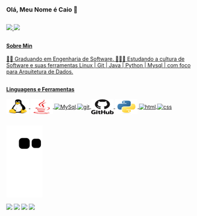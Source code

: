 
### Olá, Meu Nome é Caio 👋

##

<div>
    <a href="https://github.com/CaioGunz">
    <img height="180em" src="https://github-readme-stats.vercel.app/api?username=CaioGunz&show_icons=true&theme=radical"/>
    <img height="180em" src="https://github-readme-stats.vercel.app/api/top-langs/?username=CaioGunz&layout=compact&langs_count=8&theme=radical"/>
</div>
    
##
    
#### Sobre Min
👨‍🎓 Graduando em Engenharia de Software.
👨🏻‍💻 Estudando a cultura de Software e suas ferramentas Linux | Git | Java | Python | Mysql | com foco para Arquitetura de Dados.
    
##
  
 #### Linguagens e Ferramentas
  
<div style="display: inline_block">
  <img align="center" alt="linux" height="40" width="60" src="https://raw.githubusercontent.com/devicons/devicon/master/icons/linux/linux-original.svg" />
  <img align="center" alt="java" height="40" width="60" src="https://raw.githubusercontent.com/devicons/devicon/master/icons/java/java-plain.svg" /> 
  <img align="center" alt="MySql" height="40" width="60"  src="https://cdn.jsdelivr.net/gh/devicons/devicon/icons/mysql/mysql-original-wordmark.svg" />
  <img align="center" alt="git" height="40" width="60" src="https://cdn.jsdelivr.net/gh/devicons/devicon/icons/git/git-original-wordmark.svg" />
  <img align="center" alt="github" height="40" width="60" src="https://github.com/devicons/devicon/blob/master/icons/github/github-original-wordmark.svg" />
  <img align="center" alt="Python" height="40" width="60" src="https://github.com/devicons/devicon/blob/master/icons/python/python-original.svg" />
  <img align="center" alt="html" height="40" width="60" src="https://icongr.am/devicon/html5-original-wordmark.svg?size=148&color=ffffff" />
  <img align="center" alt="css" height="40" width="60" src="https://icongr.am/devicon/css3-plain-wordmark.svg?size=148&color=0091ff" />
</div>
    
##
    
  ![Snake animation](https://github.com/CaioGunz/CaioGunz/blob/output/github-contribution-grid-snake.svg)
 
<div> 
    <a href="https://br.linkedin.com/in/caiobarbosadearaujo" target="_blank"><img src="https://img.shields.io/badge/linkedin-%230077B5.svg?style=for-the-badge&logo=linkedin&logoColor=white" target="_blank"></a>
    <a href = "mailto:caiobarbosa2404@hotmail.com"><img src="https://img.shields.io/badge/-Gmail-%23333?style=for-the-badge&logo=gmail&logoColor=white" target="_blank"></a>
    <a href="https://discord.gg/XdYzcCxXtk" target="_blank"><img src="https://img.shields.io/badge/Discord-7289DA?style=for-the-badge&logo=discord&logoColor=white" target="_blank"></a>
    <a href="https://www.instagram.com/caio.gunz/" target="_blank"><img src="https://img.shields.io/badge/-Instagram-%23E4405F?style=for-the-badge&logo=instagram&logoColor=white" target="_blank"></a>
</div>

